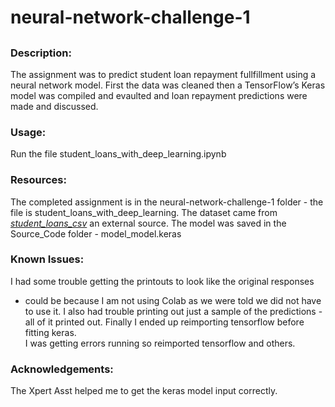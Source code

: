 # neural-network-challenge-1
##
### Description:
The assignment was to predict student loan repayment fullfillment using a 
neural network model.  First the data was cleaned then a TensorFlow’s Keras 
model was compiled and evaulted and loan repayment predictions were made and 
discussed.

### Usage:
Run the file student_loans_with_deep_learning.ipynb

### Resources:
The completed assignment is in the neural-network-challenge-1 folder - the file is student_loans_with_deep_learning. The dataset came from 
[*student_loans_csv*](https://static.bc-edx.com/ai/ail-v-1-0/m18/lms/datasets/student-loans.csv) 
an external source. The model was saved in the Source_Code folder - model_model.keras

### Known Issues:
I had some trouble getting the printouts to look like the original responses 
- could be because I am not using Colab as we were told we did not have to use it.
I also had trouble printing out just a sample of the predictions - all of it
printed out.  Finally I ended up reimporting tensorflow before fitting keras.  
I was getting errors running so reimported tensorflow and others.

### Acknowledgements:
The Xpert Asst helped me to get the keras model input correctly.